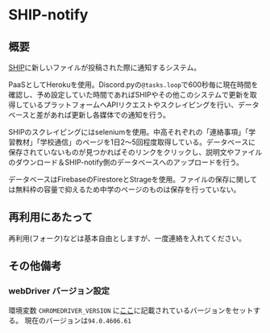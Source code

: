 # SHIP-notify
## 概要
[SHIP](https://ship.sakae-higashi.jp/)に新しいファイルが投稿された際に通知するシステム。

PaaSとしてHerokuを使用。Discord.pyの<code>@tasks.loop</code>で600秒毎に現在時間を確認し、予め設定していた時間であればSHIPやその他このシステムで更新を取得しているプラットフォームへAPIリクエストやスクレイピングを行い、データベースと差があれば更新し各媒体での通知を行う。

SHIPのスクレイピングにはseleniumを使用。中高それぞれの「連絡事項」「学習教材」「学校通信」のページを1日2～5回程度取得している。データベースに保存されていないものが見つかればそのリンクをクリックし、説明文やファイルのダウンロード＆SHIP-notify側のデータベースへのアップロードを行う。

データベースはFirebaseのFirestoreとStrageを使用。ファイルの保存に関しては無料枠の容量で抑えるため中学のページのものは保存を行っていない。

## 再利用にあたって
再利用(フォーク)などは基本自由としますが、一度連絡を入れてください。


## その他備考
### webDriver バージョン設定
環境変数 <code>CHROMEDRIVER_VERSION</code> に[ここ](https://chromedriver.chromium.org/downloads)に記載されているバージョンをセットする。
現在のバージョンは<code>94.0.4606.61</code>